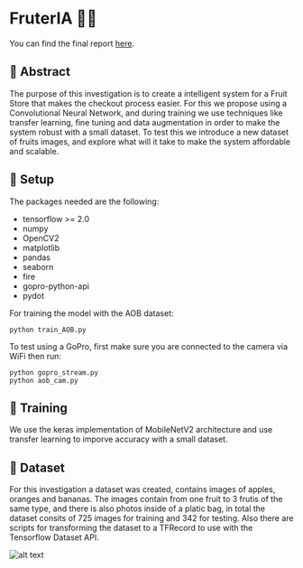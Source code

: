 # FruterIA 🍎🍌

You can find the final report [here](report/FruterIA-report02.pdf).

## 🍉 Abstract

The purpose of this investigation is to create a intelligent system for a Fruit Store that makes the checkout process easier. For this we propose using a Convolutional Neural Network, and during training we use techniques like transfer learning, fine tuning and data augmentation in order to make the system robust with a small dataset. To test this we introduce a new dataset of fruits images, and explore what will it take to make the system affordable and scalable. 

## 🍇 Setup

The packages needed are the following:
* tensorflow >= 2.0
* numpy
* OpenCV2
* matplotlib
* pandas
* seaborn
* fire
* gopro-python-api
* pydot

For training the model with the AOB dataset:
```
python train_AOB.py
```
To test using a GoPro, first make sure you are connected to the camera via WiFi then run:
```
python gopro_stream.py
python aob_cam.py
```

## 🍓 Training
We use the keras implementation of MobileNetV2 architecture and use transfer learning to imporve accuracy with a small dataset.

## 🍑 Dataset

For this investigation a dataset was created, contains images of apples, oranges and bananas. The images contain from one fruit to 3 frutis of the same type, and there is also photos inside of a platic bag, in total the dataset consits of 725 images for training and 342 for testing. Also there are scripts for transforming the dataset to a TFRecord to use with the Tensorflow Dataset API.

![alt text](https://github.com/JoseLuisRojasAranda/FruterIA/blob/master/assets/dataset.png)
